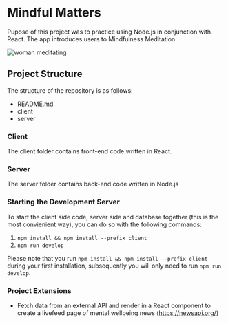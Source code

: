 # Mindful Matters 

Pupose of this project was to practice using Node.js in conjunction with React. 
The app introduces users to Mindfulness Meditation

![woman meditating](https://img.freepik.com/free-photo/attractive-black-woman-bed-meditating_153437-2932.jpg?size=626&ext=jpg)

## Project Structure

The structure of the repository is as follows:

- README.md
- client
- server

### Client

The client folder contains front-end code written in React. 

### Server

The server folder contains back-end code written in Node.js


### Starting the Development Server

To start the client side code, server side and database together (this is the most convienient way), you can do so with the following commands:
1. `npm install && npm install --prefix client`
2. `npm run develop`

Please note that you run `npm install && npm install --prefix client` during your first installation, subsequently you will only need to run `npm run develop`. 

### Project Extensions 

* Fetch data from an external API and render in a React component to create a livefeed page of mental wellbeing news (https://newsapi.org/) 
